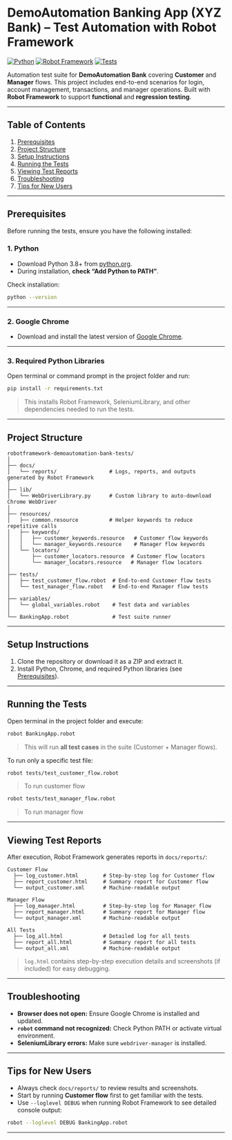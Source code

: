 # DemoAutomation Banking App (XYZ Bank) – Test Automation with Robot Framework

[![Python](https://img.shields.io/badge/python-3.8%2B-blue.svg)](https://www.python.org/)
[![Robot Framework](https://img.shields.io/badge/Robot%20Framework-5.0-orange.svg)](https://robotframework.org/)
[![Tests](https://img.shields.io/badge/tests-passing-brightgreen.svg)](#)

Automation test suite for **DemoAutomation Bank** covering **Customer** and **Manager** flows. This project includes end-to-end scenarios for login, account management, transactions, and manager operations. Built with **Robot Framework** to support **functional** and **regression testing**.


---

## Table of Contents

1. [Prerequisites](#prerequisites)
2. [Project Structure](#project-structure)
3. [Setup Instructions](#setup-instructions)
4. [Running the Tests](#running-the-tests)
5. [Viewing Test Reports](#viewing-test-reports)
6. [Troubleshooting](#troubleshooting)
7. [Tips for New Users](#tips-for-new-users)

---

## Prerequisites

Before running the tests, ensure you have the following installed:

### 1. Python

* Download Python 3.8+ from [python.org](https://www.python.org/downloads/).
* During installation, **check “Add Python to PATH”**.

Check installation:

```bash
python --version
```

---

### 2. Google Chrome

* Download and install the latest version of [Google Chrome](https://www.google.com/chrome/).

---

### 3. Required Python Libraries

Open terminal or command prompt in the project folder and run:

```bash
pip install -r requirements.txt
```

> This installs Robot Framework, SeleniumLibrary, and other dependencies needed to run the tests.

---

## Project Structure

```
robotframework-demoautomation-bank-tests/
│
├── docs/
│   └── reports/                 # Logs, reports, and outputs generated by Robot Framework
│
├── lib/
│   └── WebDriverLibrary.py      # Custom library to auto-download Chrome WebDriver
│
├── resources/
│   ├── common.resource          # Helper keywords to reduce repetitive calls
│   ├── keywords/
│   │   ├── customer_keywords.resource   # Customer flow keywords
│   │   └── manager_keywords.resource    # Manager flow keywords
│   └── locators/
│       ├── customer_locators.resource  # Customer flow locators
│       └── manager_locators.resource   # Manager flow locators
│
├── tests/
│   ├── test_customer_flow.robot  # End-to-end Customer flow tests
│   └── test_manager_flow.robot   # End-to-end Manager flow tests
│
├── variables/
│   └── global_variables.robot    # Test data and variables
│
└── BankingApp.robot              # Test suite runner
```

---

## Setup Instructions

1. Clone the repository or download it as a ZIP and extract it.
2. Install Python, Chrome, and required Python libraries (see [Prerequisites](#prerequisites)).

---

## Running the Tests

Open terminal in the project folder and execute:

```bash
robot BankingApp.robot
```
> This will run **all test cases** in the suite (Customer + Manager flows).

To run only a specific test file:

```bash
robot tests/test_customer_flow.robot
```
> To run customer flow


```bash
robot tests/test_manager_flow.robot
```
> To run manager flow


---

## Viewing Test Reports

After execution, Robot Framework generates reports in `docs/reports/`:

```
Customer Flow
  ├── log_customer.html        # Step-by-step log for Customer flow
  ├── report_customer.html     # Summary report for Customer flow
  └── output_customer.xml      # Machine-readable output

Manager Flow
  ├── log_manager.html         # Step-by-step log for Manager flow
  ├── report_manager.html      # Summary report for Manager flow
  └── output_manager.xml       # Machine-readable output

All Tests
  ├── log_all.html             # Detailed log for all tests
  ├── report_all.html          # Summary report for all tests
  └── output_all.xml           # Machine-readable output
```

> `log.html` contains step-by-step execution details and screenshots (if included) for easy debugging.

---

## Troubleshooting

* **Browser does not open:** Ensure Google Chrome is installed and updated.
* **`robot` command not recognized:** Check Python PATH or activate virtual environment.
* **SeleniumLibrary errors:** Make sure `webdriver-manager` is installed.

---

## Tips for New Users

* Always check `docs/reports/` to review results and screenshots.
* Start by running **Customer flow** first to get familiar with the tests.
* Use `--loglevel DEBUG` when running Robot Framework to see detailed console output:

```bash
robot --loglevel DEBUG BankingApp.robot
```

---